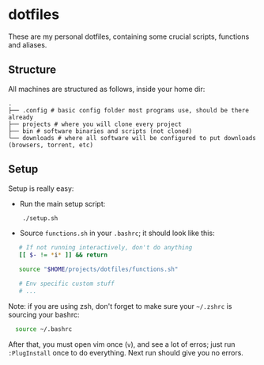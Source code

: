 # dotfiles

These are my personal dotfiles, containing some crucial scripts, functions and aliases.

## Structure

All machines are structured as follows, inside your home dir:

```
.
├── .config # basic config folder most programs use, should be there already
├── projects # where you will clone every project
├── bin # software binaries and scripts (not cloned)
└── downloads # where all software will be configured to put downloads (browsers, torrent, etc)
```

## Setup

Setup is really easy:

 * Run the main setup script:

```bash
    ./setup.sh
```

 * Source `functions.sh` in your `.bashrc`; it should look like this:

 ```bash
    # If not running interactively, don't do anything
    [[ $- != *i* ]] && return

    source "$HOME/projects/dotfiles/functions.sh"

    # Env specific custom stuff
    # ...
 ```

 Note: if you are using zsh, don't forget to make sure your `~/.zshrc` is sourcing your bashrc:

 ```bash
   source ~/.bashrc
 ```

After that, you must open vim once (`v`), and see a lot of erros; just run `:PlugInstall` once to do everything. Next run should give you no errors.
